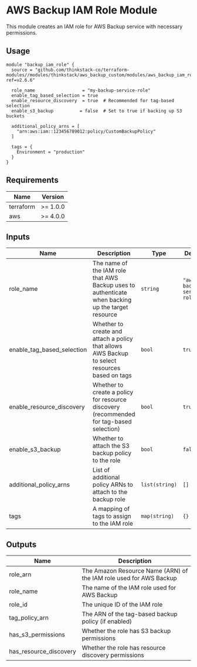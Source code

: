 # AWS Backup IAM Role Module

This module creates an IAM role for AWS Backup service with necessary permissions.

## Usage

```hcl
module "backup_iam_role" {
  source = "github.com/thinkstack-co/terraform-modules//modules/thinkstack/aws_backup_custom/modules/aws_backup_iam_role?ref=v2.6.6"

  role_name                  = "my-backup-service-role"
  enable_tag_based_selection = true
  enable_resource_discovery  = true  # Recommended for tag-based selection
  enable_s3_backup          = false  # Set to true if backing up S3 buckets
  
  additional_policy_arns = [
    "arn:aws:iam::123456789012:policy/CustomBackupPolicy"
  ]
  
  tags = {
    Environment = "production"
  }
}
```

## Requirements

| Name | Version |
|------|---------|
| terraform | >= 1.0.0 |
| aws | >= 4.0.0 |

## Inputs

| Name | Description | Type | Default | Required |
|------|-------------|------|---------|:--------:|
| role_name | The name of the IAM role that AWS Backup uses to authenticate when backing up the target resource | `string` | `"aws-backup-service-role"` | no |
| enable_tag_based_selection | Whether to create and attach a policy that allows AWS Backup to select resources based on tags | `bool` | `true` | no |
| enable_resource_discovery | Whether to create a policy for resource discovery (recommended for tag-based selection) | `bool` | `true` | no |
| enable_s3_backup | Whether to attach the S3 backup policy to the role | `bool` | `false` | no |
| additional_policy_arns | List of additional policy ARNs to attach to the backup role | `list(string)` | `[]` | no |
| tags | A mapping of tags to assign to the IAM role | `map(string)` | `{}` | no |

## Outputs

| Name | Description |
|------|-------------|
| role_arn | The Amazon Resource Name (ARN) of the IAM role used for AWS Backup |
| role_name | The name of the IAM role used for AWS Backup |
| role_id | The unique ID of the IAM role |
| tag_policy_arn | The ARN of the tag-based backup policy (if enabled) |
| has_s3_permissions | Whether the role has S3 backup permissions |
| has_resource_discovery | Whether the role has resource discovery permissions |